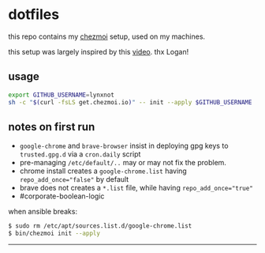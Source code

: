 # dotfiles

this repo contains my [chezmoi][1] setup, used on my machines.

this setup was largely inspired by this [video][2]. thx Logan!

## usage

```sh
export GITHUB_USERNAME=lynxnot
sh -c "$(curl -fsLS get.chezmoi.io)" -- init --apply $GITHUB_USERNAME
```

## notes on first run

- `google-chrome` and `brave-browser` insist in deploying gpg keys to `trusted.gpg.d` via a `cron.daily` script
- pre-managing `/etc/default/..` may or may not fix the problem.
- chrome install creates a `google-chrome.list` having `repo_add_once="false"` by default
- brave does not creates a `*.list` file, while having `repo_add_once="true"` 
- #corporate-boolean-logic

when ansible breaks:
```sh 
$ sudo rm /etc/apt/sources.list.d/google-chrome.list
$ bin/chezmoi init --apply
```

---
[1]: https://www.chezmoi.io/
[2]: https://www.youtube.com/watch?v=-RkANM9FfTM
